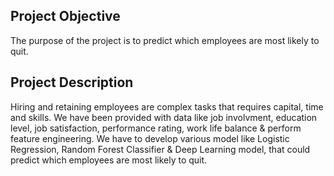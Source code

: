 ## Project Objective
The purpose of the project is to predict which employees are most likely to quit.

## Project Description
Hiring and retaining employees are complex tasks that requires capital, time and skills. We have been provided with data like job involvment, education level, job satisfaction, performance rating, work life balance & 
perform feature engineering. We have to develop various model like Logistic Regression, Random Forest Classifier & Deep Learning model, that could predict which employees are most likely to quit.


